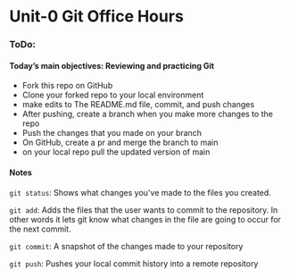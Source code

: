 # Unit-0 Git Office Hours

### ToDo: 
#### Today’s main objectives: Reviewing and practicing Git
- Fork this repo on GitHub
- Clone your forked repo to your local environment 
- make edits to The README.md file, commit, and push changes
- After pushing, create a branch when you make more changes to the repo 
- Push the changes that you made on your branch 
- On GitHub, create a pr and merge the branch to main 
- on your local repo pull the updated version of main

#### Notes 

`git status`: Shows what changes you've made to the files you created.

`git add`: Adds the files that the user wants to commit to the repository. In other words it lets git know what changes in the file are going to occur for the next commit.

`git commit`: A snapshot of the changes made to your repository

`git push`:  Pushes your local commit history into a remote repository








